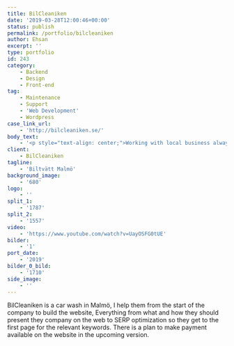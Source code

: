 ```yaml
---
title: BilCleaniken
date: '2019-03-28T12:00:46+00:00'
status: publish
permalink: /portfolio/bilcleaniken
author: Ehsan
excerpt: ''
type: portfolio
id: 243
category:
    - Backend
    - Design
    - Front-end
tag:
    - Maintenance
    - Support
    - 'Web Development'
    - Wordpress
case_link_url:
    - 'http://bilcleaniken.se/'
body_text:
    - '<p style="text-align: center;">Working with local business always brings joy to me, We started working together for about 3 years ago and this is the second version of the site.</p>'
client:
    - BilCleaniken
tagline:
    - 'Biltvätt Malmö'
background_image:
    - '680'
logo:
    - ''
split_1:
    - '1787'
split_2:
    - '1557'
video:
    - 'https://www.youtube.com/watch?v=UayOSFG0tUE'
bilder:
    - '1'
port_date:
    - '2019'
bilder_0_bild:
    - '1710'
side_image:
    - ''
---
```

BilCleaniken is a car wash in Malmö, I help them from the start of the company to build the website, Everything from what and how they should present they company on the web to SERP optimization so they get to the first page for the relevant keywords. There is a plan to make payment available on the website in the upcoming version.